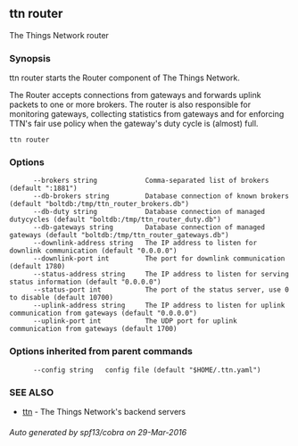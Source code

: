 ## ttn router

The Things Network router

### Synopsis


ttn router starts the Router component of The Things Network.

The Router accepts connections from gateways and forwards uplink packets to one
or more brokers. The router is also responsible for monitoring gateways,
collecting statistics from gateways and for enforcing TTN's fair use policy when
the gateway's duty cycle is (almost) full.

```
ttn router
```

### Options

```
      --brokers string            Comma-separated list of brokers (default ":1881")
      --db-brokers string         Database connection of known brokers (default "boltdb:/tmp/ttn_router_brokers.db")
      --db-duty string            Database connection of managed dutycycles (default "boltdb:/tmp/ttn_router_duty.db")
      --db-gateways string        Database connection of managed gateways (default "boltdb:/tmp/ttn_router_gateways.db")
      --downlink-address string   The IP address to listen for downlink communication (default "0.0.0.0")
      --downlink-port int         The port for downlink communication (default 1780)
      --status-address string     The IP address to listen for serving status information (default "0.0.0.0")
      --status-port int           The port of the status server, use 0 to disable (default 10700)
      --uplink-address string     The IP address to listen for uplink communication from gateways (default "0.0.0.0")
      --uplink-port int           The UDP port for uplink communication from gateways (default 1700)
```

### Options inherited from parent commands

```
      --config string   config file (default "$HOME/.ttn.yaml")
```

### SEE ALSO
* [ttn](ttn)	 - The Things Network's backend servers

###### Auto generated by spf13/cobra on 29-Mar-2016
